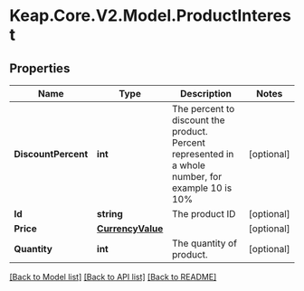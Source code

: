 # Keap.Core.V2.Model.ProductInterest

## Properties

Name | Type | Description | Notes
------------ | ------------- | ------------- | -------------
**DiscountPercent** | **int** | The percent to discount the product. Percent represented in a whole number, for example 10 is 10% | [optional] 
**Id** | **string** | The product ID | [optional] 
**Price** | [**CurrencyValue**](CurrencyValue.md) |  | [optional] 
**Quantity** | **int** | The quantity of product. | [optional] 

[[Back to Model list]](../README.md#documentation-for-models) [[Back to API list]](../README.md#documentation-for-api-endpoints) [[Back to README]](../README.md)

